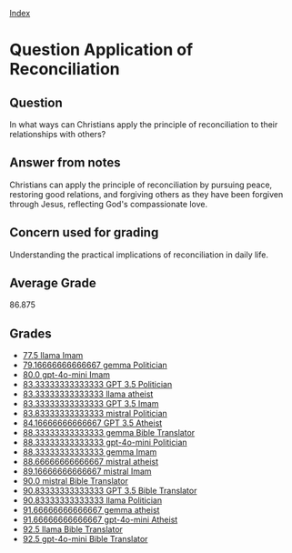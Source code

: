 
[Index](../../index.md)
# Question Application of Reconciliation
## Question
In what ways can Christians apply the principle of reconciliation to their relationships with others?

## Answer from notes
Christians can apply the principle of reconciliation by pursuing peace, restoring good relations, and forgiving others as they have been forgiven through Jesus, reflecting God's compassionate love.

## Concern used for grading
Understanding the practical implications of reconciliation in daily life.

## Average Grade
86.875

## Grades
 * [77.5 llama Imam](../answers/llama_Imam/Application_of_Reconciliation.md)
 * [79.16666666666667 gemma Politician](../answers/gemma_Politician/Application_of_Reconciliation.md)
 * [80.0 gpt-4o-mini Imam](../answers/gpt-4o-mini_Imam/Application_of_Reconciliation.md)
 * [83.33333333333333 GPT 3.5 Politician](../answers/GPT_3.5_Politician/Application_of_Reconciliation.md)
 * [83.33333333333333 llama atheist](../answers/llama_atheist/Application_of_Reconciliation.md)
 * [83.33333333333333 GPT 3.5 Imam](../answers/GPT_3.5_Imam/Application_of_Reconciliation.md)
 * [83.83333333333333 mistral Politician](../answers/mistral_Politician/Application_of_Reconciliation.md)
 * [84.16666666666667 GPT 3.5 Atheist](../answers/GPT_3.5_Atheist/Application_of_Reconciliation.md)
 * [88.33333333333333 gemma Bible Translator](../answers/gemma_Bible_Translator/Application_of_Reconciliation.md)
 * [88.33333333333333 gpt-4o-mini Politician](../answers/gpt-4o-mini_Politician/Application_of_Reconciliation.md)
 * [88.33333333333333 gemma Imam](../answers/gemma_Imam/Application_of_Reconciliation.md)
 * [88.66666666666667 mistral atheist](../answers/mistral_atheist/Application_of_Reconciliation.md)
 * [89.16666666666667 mistral Imam](../answers/mistral_Imam/Application_of_Reconciliation.md)
 * [90.0 mistral Bible Translator](../answers/mistral_Bible_Translator/Application_of_Reconciliation.md)
 * [90.83333333333333 GPT 3.5 Bible Translator](../answers/GPT_3.5_Bible_Translator/Application_of_Reconciliation.md)
 * [90.83333333333333 llama Politician](../answers/llama_Politician/Application_of_Reconciliation.md)
 * [91.66666666666667 gemma atheist](../answers/gemma_atheist/Application_of_Reconciliation.md)
 * [91.66666666666667 gpt-4o-mini Atheist](../answers/gpt-4o-mini_Atheist/Application_of_Reconciliation.md)
 * [92.5 llama Bible Translator](../answers/llama_Bible_Translator/Application_of_Reconciliation.md)
 * [92.5 gpt-4o-mini Bible Translator](../answers/gpt-4o-mini_Bible_Translator/Application_of_Reconciliation.md)
